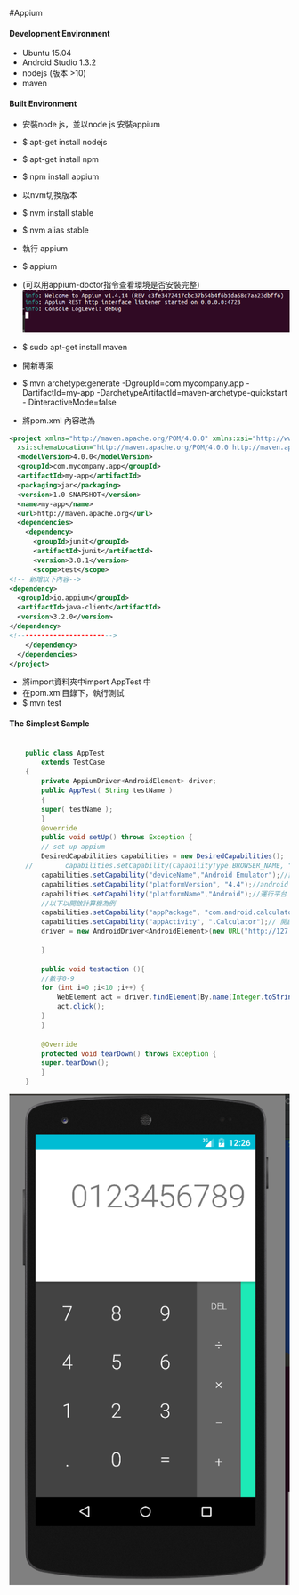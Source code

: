 #Appium

#### Development Environment

- Ubuntu 15.04
- Android Studio 1.3.2
- nodejs (版本 >10)
- maven

#### Built Environment
- 安裝node js，並以node js 安裝appium
- $ apt-get install nodejs
- $ apt-get install npm
- $ npm install appium


- 以nvm切換版本
- $ nvm install stable
- $ nvm alias stable
- 執行 appium 
- $ appium

- (可以用appium-doctor指令查看環境是否安裝完整)
![](./picture/Demo_1.png)

- $ sudo apt-get install maven

- 開新專案
- $ mvn archetype:generate -DgroupId=com.mycompany.app -DartifactId=my-app -DarchetypeArtifactId=maven-archetype-quickstart -   DinteractiveMode=false
- 將pom.xml 內容改為
``` xml
<project xmlns="http://maven.apache.org/POM/4.0.0" xmlns:xsi="http://www.w3.org/2001/XMLSchema-instance"
  xsi:schemaLocation="http://maven.apache.org/POM/4.0.0 http://maven.apache.org/maven-v4_0_0.xsd">
  <modelVersion>4.0.0</modelVersion>
  <groupId>com.mycompany.app</groupId>
  <artifactId>my-app</artifactId>
  <packaging>jar</packaging>
  <version>1.0-SNAPSHOT</version>
  <name>my-app</name>
  <url>http://maven.apache.org</url>
  <dependencies>
    <dependency>
      <groupId>junit</groupId>
      <artifactId>junit</artifactId>
      <version>3.8.1</version>
      <scope>test</scope>
<!-- 新增以下內容-->
<dependency>
  <groupId>io.appium</groupId>
  <artifactId>java-client</artifactId>
  <version>3.2.0</version>
</dependency>
<!------------------------>
    </dependency>
  </dependencies>
</project>
```

- 將import資料夾中import AppTest 中
- 在pom.xml目錄下，執行測試
- $ mvn test


#### The Simplest Sample
```java

	public class AppTest
	    extends TestCase
	{
	    private AppiumDriver<AndroidElement> driver;
	    public AppTest( String testName )
	    {
		super( testName );
	    }
	    @override
	    public void setUp() throws Exception {
		// set up appium
		DesiredCapabilities capabilities = new DesiredCapabilities();
	//        capabilities.setCapability(CapabilityType.BROWSER_NAME, "");//这句不是必须的
		capabilities.setCapability("deviceName","Android Emulator");//設定android 模擬器
		capabilities.setCapability("platformVersion", "4.4");//android 版本
		capabilities.setCapability("platformName","Android");//運行平台
		//以下以開啟計算機為例
		capabilities.setCapability("appPackage", "com.android.calculator2");//開啟的package name
		capabilities.setCapability("appActivity", ".Calculator");// 開啟的Activity
		driver = new AndroidDriver<AndroidElement>(new URL("http://127.0.0.1:4723/wd/hub"), capabilities);

	    }

	    public void testaction (){
		//數字0-9
		for (int i=0 ;i<10 ;i++) {
		    WebElement act = driver.findElement(By.name(Integer.toString(i)));
		    act.click();
		}
	    }

	    @Override
	    protected void tearDown() throws Exception {
		super.tearDown();
	    }
	}

```

![](./picture/Demo_2.png)
